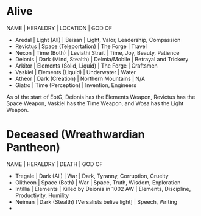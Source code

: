 # Alive
NAME | HERALDRY | LOCATION | GOD OF
- Aredal | Light (All) | Beisan | Light, Valor, Leadership, Compassion
- Revictus | Space (Teleportation) | The Forge | Travel
- Nexon | Time (Both) | Leviathi Strait | Time, Joy, Beauty, Patience
- Deionis | Dark (Mind, Stealth)  | Delmia/Mobile | Betrayal and Trickery
- Arkitor | Elements (Solid, Liquid) | The Forge | Craftsmen
- Vaskiel | Elements (Liquid) | Underwater | Water
- Atheor | Dark (Creation) | Northern Mountains | N/A
- Giatro | Time (Perception) | Invention, Engineers

As of the start of EotG, Deionis has the Elements Weapon, Revictus has the Space Weapon, Vaskiel has the Time Weapon, and Wosa has the Light Weapon.

# Deceased (Wreathwardian Pantheon)

NAME | HERALDRY | DEATH | GOD OF 
- Tregale | Dark (All) | War | Dark, Tyranny, Corruption, Cruelty
- Olitheon | Space (Both) | War | Space, Truth, Wisdom, Exploration 
- Intillia | Elements | Killed by Deionis in 1002 AW | Elements, Discipline, Productivity, Humility
- Neiman | Dark (Stealth) [Versalists belive light] | Speech, Writing
- 

